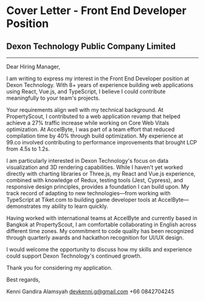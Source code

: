 # Cover Letter - Front End Developer Position
## Dexon Technology Public Company Limited

---

Dear Hiring Manager,

I am writing to express my interest in the Front End Developer position at Dexon Technology. With 8+ years of experience building web applications using React, Vue.js, and TypeScript, I believe I could contribute meaningfully to your team's projects.

Your requirements align well with my technical background. At PropertyScout, I contributed to a web application revamp that helped achieve a 27% traffic increase while working on Core Web Vitals optimization. At AccelByte, I was part of a team effort that reduced compilation time by 40% through build optimization. My experience at 99.co involved contributing to performance improvements that brought LCP from 4.5s to 1.2s.

I am particularly interested in Dexon Technology's focus on data visualization and 3D rendering capabilities. While I haven't yet worked directly with charting libraries or Three.js, my React and Vue.js experience, combined with knowledge of Redux, testing tools (Jest, Cypress), and responsive design principles, provides a foundation I can build upon. My track record of adapting to new technologies—from working with TypeScript at Tiket.com to building game developer tools at AccelByte—demonstrates my ability to learn quickly.

Having worked with international teams at AccelByte and currently based in Bangkok at PropertyScout, I am comfortable collaborating in English across different time zones. My commitment to code quality has been recognized through quarterly awards and hackathon recognition for UI/UX design.

I would welcome the opportunity to discuss how my skills and experience could support Dexon Technology's continued growth.

Thank you for considering my application.

Best regards,

Kenni Gandira Alamsyah
devkenni.g@gmail.com
+66 0842704245
